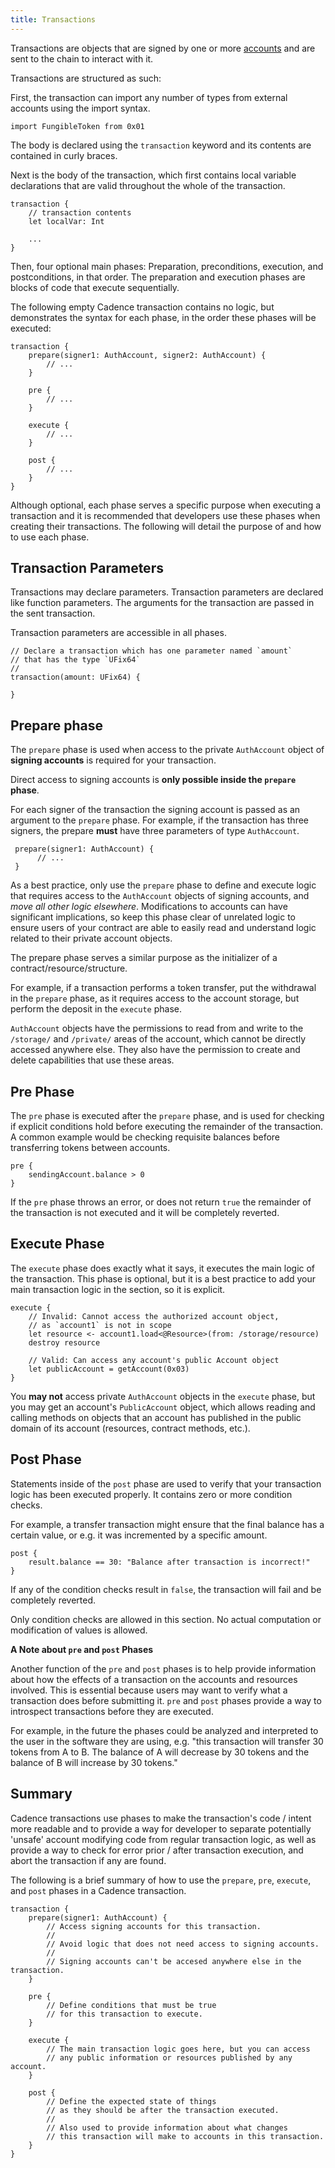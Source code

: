 ```yaml
---
title: Transactions
---
```


Transactions are objects that are signed by one or more [accounts](../accounts)
and are sent to the chain to interact with it.

Transactions are structured as such:

First, the transaction can import any number of types from external accounts
using the import syntax.

```cadence
import FungibleToken from 0x01
```

The body is declared using the `transaction` keyword and its contents
are contained in curly braces.

Next is the body of the transaction,
which first contains local variable declarations that are valid
throughout the whole of the transaction.

```cadence
transaction {
    // transaction contents
    let localVar: Int

    ...
}
```

Then, four optional main phases:
Preparation, preconditions, execution, and postconditions, in that order.
The preparation and execution phases are blocks of code that execute sequentially.

The following empty Cadence transaction contains no logic,
but demonstrates the syntax for each phase, in the order these phases will be executed:

```cadence
transaction {
    prepare(signer1: AuthAccount, signer2: AuthAccount) {
        // ...
    }

    pre {
        // ...
    }

    execute {
        // ...
    }

    post {
        // ...
    }
}
```

Although optional, each phase serves a specific purpose when executing a transaction
and it is recommended that developers use these phases when creating their transactions.
The following will detail the purpose of and how to use each phase.

## Transaction Parameters

Transactions may declare parameters.
Transaction parameters are declared like function parameters.
The arguments for the transaction are passed in the sent transaction.

Transaction parameters are accessible in all phases.

```cadence
// Declare a transaction which has one parameter named `amount`
// that has the type `UFix64`
//
transaction(amount: UFix64) {

}
```

## Prepare phase

The `prepare` phase is used when access to the private `AuthAccount` object
of **signing accounts** is required for your transaction.

Direct access to signing accounts is **only possible inside the `prepare` phase**.

For each signer of the transaction the signing account is passed as an argument to the `prepare` phase.
For example, if the transaction has three signers,
the prepare **must** have three parameters of type `AuthAccount`.

```cadence
 prepare(signer1: AuthAccount) {
      // ...
 }
```

As a best practice, only use the `prepare` phase to define and execute logic that requires access
to the `AuthAccount` objects of signing accounts,
and *move all other logic elsewhere*.
Modifications to accounts can have significant implications,
so keep this phase clear of unrelated logic to ensure users of your contract are able to easily read
and understand logic related to their private account objects.

The prepare phase serves a similar purpose as the initializer of a contract/resource/structure.

For example, if a transaction performs a token transfer, put the withdrawal in the `prepare` phase,
as it requires access to the account storage, but perform the deposit in the `execute` phase.

`AuthAccount` objects have the permissions
to read from and write to the `/storage/` and `/private/` areas
of the account, which cannot be directly accessed anywhere else.
They also have the permission to create and delete capabilities that
use these areas.

## Pre Phase

The `pre` phase is executed after the `prepare` phase, and is used for checking
if explicit conditions hold before executing the remainder of the transaction.
A common example would be checking requisite balances before transferring tokens between accounts.

```cadence
pre {
    sendingAccount.balance > 0
}
```

If the `pre` phase throws an error, or does not return `true` the remainder of the transaction
is not executed and it will be completely reverted.

## Execute Phase

The `execute` phase does exactly what it says, it executes the main logic of the transaction.
This phase is optional, but it is a best practice to add your main transaction logic in the section,
so it is explicit.

```cadence
execute {
    // Invalid: Cannot access the authorized account object,
    // as `account1` is not in scope
    let resource <- account1.load<@Resource>(from: /storage/resource)
    destroy resource

    // Valid: Can access any account's public Account object
    let publicAccount = getAccount(0x03)
}
```

You **may not** access private `AuthAccount` objects in the `execute` phase,
but you may get an account's `PublicAccount` object,
which allows reading and calling methods on objects
that an account has published in the public domain of its account (resources, contract methods, etc.).

## Post Phase

Statements inside of the `post` phase are used
to verify that your transaction logic has been executed properly.
It contains zero or more condition checks.

For example, a transfer transaction might ensure that the final balance has a certain value,
or e.g. it was incremented by a specific amount.

```cadence
post {
    result.balance == 30: "Balance after transaction is incorrect!"
}
```

If any of the condition checks result in `false`, the transaction will fail and be completely reverted.

Only condition checks are allowed in this section.
No actual computation or modification of values is allowed.

**A Note about `pre` and `post` Phases**

Another function of the `pre` and `post` phases is to help provide information
about how the effects of a transaction on the accounts and resources involved.
This is essential because users may want to verify what a transaction does before submitting it.
`pre` and `post` phases provide a way to introspect transactions before they are executed.

For example, in the future the phases could be analyzed and interpreted to the user
in the software they are using,
e.g. "this transaction will transfer 30 tokens from A to B.
The balance of A will decrease by 30 tokens and the balance of B will increase by 30 tokens."

## Summary

Cadence transactions use phases to make the transaction's code / intent more readable
and to provide a way for developer to separate potentially 'unsafe' account
modifying code from regular transaction logic,
as well as provide a way to check for error prior / after transaction execution,
and abort the transaction if any are found.

The following is a brief summary of how to use the `prepare`, `pre`, `execute`,
and `post` phases in a Cadence transaction.

```cadence
transaction {
    prepare(signer1: AuthAccount) {
        // Access signing accounts for this transaction.
        //
        // Avoid logic that does not need access to signing accounts.
        //
        // Signing accounts can't be accesed anywhere else in the transaction.
    }

    pre {
        // Define conditions that must be true
        // for this transaction to execute.
    }

    execute {
        // The main transaction logic goes here, but you can access
        // any public information or resources published by any account.
    }

    post {
        // Define the expected state of things
        // as they should be after the transaction executed.
        //
        // Also used to provide information about what changes
        // this transaction will make to accounts in this transaction.
    }
}
```
